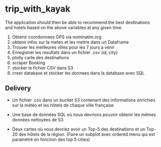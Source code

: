 # trip_with_kayak

The application should then be able to recommend the best destinations and hotels based on the above variables at any given time.

1. Obtenir coordonnees GPS via nominatim.org
2. obtenir infos sur la meteo et les mettre dans un Dataframe
3. Trouver les meilleures villes pour les 7 jours a venir
4. Enregistrer les resultats dans un fichier .csv (id, city)
5. plotly carte des destinations
6. scraper Booking
7. stocker le fichier CSV dans S3
8. creer database et stocker les donnees dans la database avec SQL

## Delivery

* Un fichier .csv dans un bucket S3 contenant des informations enrichies sur la météo et les hôtels de chaque ville française

* Une base de données SQL où nous devrions pouvoir obtenir les mêmes données nettoyées de S3

* Deux cartes où vous devriez avoir un Top-5 des destinations et un Top-20 des hôtels de la région. (Faire un subplot avec ordered menu qui est paramétré en fonction des top 5 cities)